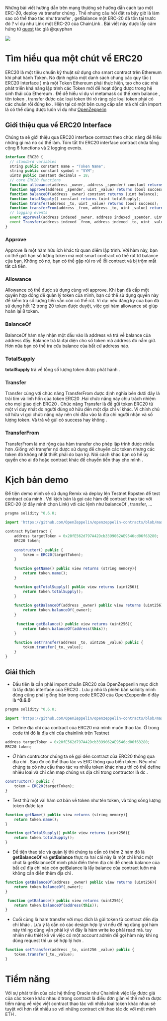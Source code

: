 Những bài viết hướng dẫn trên mạng thường sẽ hướng dẫn cách tạo một ERC-20, deploy và transfer chúng . Thế nhưng câu hỏi đặt ra bây giờ là làm sao có thể thao tác như transfer , getBalance một ERC-20 đã tồn tại trước đó ? ví dụ như Link một ERC-20 của ChainLink .
Bài viết này được lấy cảm hứng từ [quest](https://viblo.asia/q/lam-sao-de-lay-balanceof-transfer-va-transferfrom-va-cac-thuoc-tinh-cua-token-erc20-da-co-san-yDZO71EPZwj) tác giả @quyphan

![](https://images.viblo.asia/fbb16501-a85d-4cc9-ad8e-4245682f8c6b.png)

# Tìm hiểu qua một chút về ERC20
ERC20 là một tiêu chuẩn kỹ thuật sử dụng cho smart contract trên Ethereum khi phát hành Token. Nó định nghĩa một danh sách chung các quy tắc ( ERC20 Interface ) mà một Token Ethereum phải thực hiện, tạo cho các nhà phát triển khả năng lập trình các Token mới để hoạt động được trong hệ sinh thái của Ethereum . Để dễ hiểu ví dụ ví metamask có thể xem balance , tên token , transfer được các loại token thì rõ ràng các loại token phải có các chuẩn rồi đúng ko . Hiện tại có một bên cung cấp sẵn mà chỉ cần import là có thể dùng được luôn ví dụ như [OpenZeppelin
](https://docs.openzeppelin.com/contracts/2.x/erc20)
## Giới thiệu qua về ERC20 Interface
Chúng ta sẽ giới thiệu qua ERC20 interface contract theo chức năng để hiểu những gì mà nó có thể làm. Tóm tắt thì ERC20 interface contract chứa tổng cộng 6 functions và 2 logging events.
```js
interface ERC20 {
  // standard variables
  string public constant name = "Token Name";
  string public constant symbol = "SYM";
  uint8 public constant decimals = 18;
  // core ERC20 functions
  function allowance(address _owner, address _spender) constant returns (uint remaining);
  function approve(address _spender, uint _value) returns (bool success);
  function balanceOf(address _owner) constant returns (uint balance);
  function totalSupply() constant returns (uint totalSupply);
  function transfer(address _to, uint _value) returns (bool success);
  function transferFrom(address _from, address _to, uint _value) returns (bool success);
  // logging events
  event Approval(address indexed _owner, address indexed _spender, uint _value);
  event Transfer(address indexed _from, address indexed _to, uint _value);
}
```

### **Approve**
Approve là một hàm hữu ích khác từ quan điểm lập trình. Với hàm này, bạn có thể giới hạn số lượng token mà một smart contract có thể rút từ balance của bạn. Không có nó, bạn có thể gặp rủi ro về lỗi contract và bị trộm mất tất cả tiền. 
### **Allowance**
Allowance có thể được sử dụng cùng với approve. Khi bạn đã cấp một quyền hợp đồng để quản lý token của mình, bạn có thể sử dụng quyền này để kiểm tra số lượng tiền vẫn còn có thể rút. Ví dụ: nếu đăng ký của bạn đã sử dụng hết 12 trong 20 token được duyệt, việc gọi hàm allowance sẽ giúp hoàn lại 8 token.
### **BalanceOf**
BalanceOf hàm này nhận một đầu vào là address và trả về balance của address đấy. Balance trả là đại diện cho số token mà address đó nắm giữ. Hơn nữa bạn có thể tra cứu balance của bất cứ address nào.
### **TotalSupply**
**totalSupply** trả về tổng số lượng token được phát hành .
### **Transfer**
Transfer cùng với chức năng TransferFrom được định nghĩa bên dưới đây là trái tim và linh hồn của token ERC20 .Hai chức năng này chịu trách nhiệm cho mọi giao dịch ERC20 . Chức năng Transfer là để gửi token ERC20 từ một ví duy nhất do người dùng sở hữu đến một địa chỉ ví khác. Vì chính chủ sở hữu ví gọi chức năng này nên chỉ đầu vào là địa chỉ người nhận và số lượng token. Và trả về gửi có success hay không .
### **TransferFrom**
TransferFrom là mở rộng của hàm transfer cho phép lập trình được nhiều hơn .Giống với transfer nó được sử dụng để chuyển các token nhưng các token đó không nhất thiết phải do bạn ký. Nói cách khác bạn có hể ủy quyền cho ai đó hoặc contract khác để chuyển tiền thay cho mình .
# Kịch bản demo
Để tiện demo mình sẽ sử dụng Remix và deploy lên Testnet Ropsten để test contract của mình . Với kịch bản là gọi các hàm để contract thao tác với ERC-20 (ở đây mình chọn Link) với các lệnh như balanceOf , transfer, ...
```js
pragma solidity ^0.6.0;

import 'https://github.com/OpenZeppelin/openzeppelin-contracts/blob/master/contracts/token/ERC20/ERC20.sol';

contract MyContract {
    address targetToken = 0x20fE562d797A42Dcb3399062AE9546cd06f63280;
    ERC20 token;
    
    constructor() public {
        token = ERC20(targetToken);
    }
    
    function getName() public view returns (string memory){
        return token.name();
    }

    function getTotalSupply() public view returns (uint256){
        return token.totalSupply();
    }
    
    function getBalanceOf(address _owner) public view returns (uint256){
        return token.balanceOf(_owner);
    }
    
     function getBalance() public view returns (uint256){
        return token.balanceOf(address(this));
    }
    
    function setTransfer(address _to, uint256 _value) public {
        token.transfer(_to,_value);
    }
}
```
## Giải thích 
- Đầu tiên là cần phải import chuẩn ERC20 của OpenZeppenlin mục đích là lấy được interface của ERC20 . Lưu ý nhỏ là phiên bản solidity mình dùng cũng phải giống bản trong code ERC20 của OpenZeppenlin ở đây là **^0.6.0**
```js
pragma solidity ^0.6.0;

import 'https://github.com/OpenZeppelin/openzeppelin-contracts/blob/master/contracts/token/ERC20/ERC20.sol';
```
- Define địa chỉ của contract của ERC20 mà mình muốn thao tác. Ở trong code thì đó là địa chỉ của chainlink trên Testnet 
```js
address targetToken = 0x20fE562d797A42Dcb3399062AE9546cd06f63280;
ERC20 token;
```
- Ở hàm contructor chúng ta sẽ gọi đến contract của ERC20 thông qua địa chỉ . Sau đó có thể thao tác vs ERC thông qua biến token. Nếu như chúng ta có nhu cầu thao tác vs nhiều token khác nhau thì có thể define nhiều loại và chỉ cần map chúng vs địa chỉ trong contructor là đc .
```js
constructor() public {
    token = ERC20(targetToken);
}
```
- Test thử một vài hàm cơ bản về token như tên token, và tông sống lượng token được tạo 
```js
function getName() public view returns (string memory){
    return token.name();
}

function getTotalSupply() public view returns (uint256){
    return token.totalSupply();
}
```
- Để tiện thao tác và quản lý thì chúng ta cần có thêm 2 hàm đó là **getBalanceOf** và **getBalance** thực ra hai cái này là một chỉ khác một chút là getBalanceOf mình phải điền thêm địa chỉ để check balance của bất cứ địa chỉ nào còn getBalance là lấy balance của contract luôn mà không cần điền thêm địa chỉ .
```js
function getBalanceOf(address _owner) public view returns (uint256){
    return token.balanceOf(_owner);
}

 function getBalance() public view returns (uint256){
    return token.balanceOf(address(this));
}
```
- Cuối cùng là hàm transfer với mục đích là gửi token từ contract đến địa chỉ khác . Lưu ý là cần có các design hợp lý vì nếu để ng dùng gọi hàm này thì ng dùng vẫn phải ký vì đây là hàm write ko phải read mà. tuy nhiên nếu thiết kế về việc có một account admin để gọi hàm này khi ng dùng request thì ux sẽ hợp lý hơn .
```js
function setTransfer(address _to, uint256 _value) public {
    token.transfer(_to,_value);
}
```
# Tiềm năng
Với sự phát triển của các hệ thống Oracle như Chainlink việc lấy được giá của các token khác nhau ở trong contract là điều đơn giản vì thế mở ra được tiềm năng về việc viết contract thao tác với nhiều loại token khác nhau sẽ tuyệt vời hơn rất nhiều so với những contract chỉ thao tác đc với một mình ETH .